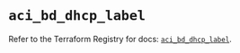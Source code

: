 # `aci_bd_dhcp_label`

Refer to the Terraform Registry for docs: [`aci_bd_dhcp_label`](https://registry.terraform.io/providers/ciscodevnet/aci/2.17.0/docs/resources/bd_dhcp_label).

